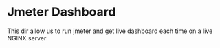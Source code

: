 # Jmeter Dashboard
This dir allow us to run jmeter and get live dashboard each time on a live NGINX server
# 
